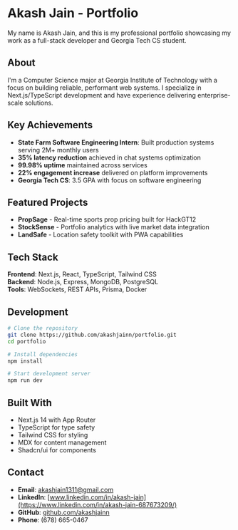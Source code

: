 # Akash Jain - Portfolio

My name is Akash Jain, and this is my professional portfolio showcasing my work as a full-stack developer and Georgia Tech CS student.

## About

I'm a Computer Science major at Georgia Institute of Technology with a focus on building reliable, performant web systems. I specialize in Next.js/TypeScript development and have experience delivering enterprise-scale solutions.

## Key Achievements

- **State Farm Software Engineering Intern**: Built production systems serving 2M+ monthly users
- **35% latency reduction** achieved in chat systems optimization
- **99.98% uptime** maintained across services
- **22% engagement increase** delivered on platform improvements
- **Georgia Tech CS**: 3.5 GPA with focus on software engineering

## Featured Projects

- **PropSage** - Real-time sports prop pricing built for HackGT12
- **StockSense** - Portfolio analytics with live market data integration
- **LandSafe** - Location safety toolkit with PWA capabilities

## Tech Stack

**Frontend**: Next.js, React, TypeScript, Tailwind CSS  
**Backend**: Node.js, Express, MongoDB, PostgreSQL  
**Tools**: WebSockets, REST APIs, Prisma, Docker

## Development

```bash
# Clone the repository
git clone https://github.com/akashjainn/portfolio.git
cd portfolio

# Install dependencies
npm install

# Start development server
npm run dev
```

## Built With

- Next.js 14 with App Router
- TypeScript for type safety
- Tailwind CSS for styling
- MDX for content management
- Shadcn/ui for components

## Contact

- **Email**: akashjain1311@gmail.com
- **LinkedIn**: [www.linkedin.com/in/akash-jain](https://www.linkedin.com/in/akash-jain-687673209/)
- **GitHub**: [github.com/akashjainn](https://github.com/akashjainn)
- **Phone**: (678) 665-0467
